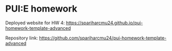 # PUI:E homework

Deployed website for HW 4: https://spariharcmu24.github.io/pui-homework-template-advanced

Repository link: https://github.com/spariharcmu24/pui-homework-template-advanced
